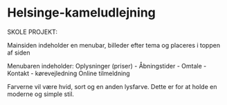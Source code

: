 # Helsinge-kameludlejning

SKOLE PROJEKT:

Mainsiden indeholder en menubar, billeder efter tema og placeres i toppen af siden

Menubaren indeholder: 
Oplysninger (priser) - 
Åbningstider - 
Omtale - 
Kontakt - kørevejledning
Online tilmeldning

Farverne vil være hvid, sort og en anden lysfarve. Dette er for at holde en moderne og simple stil. 
